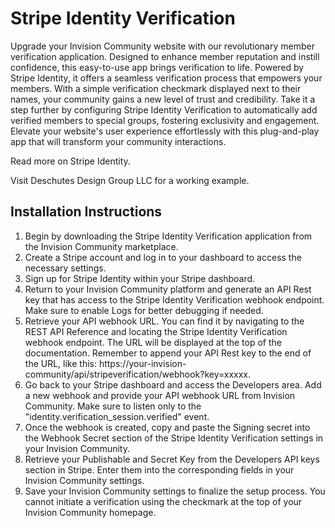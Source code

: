 # Stripe Identity Verification

Upgrade your Invision Community website with our revolutionary member verification application. Designed to enhance member reputation and instill confidence, this easy-to-use app brings verification to life. Powered by Stripe Identity, it offers a seamless verification process that empowers your members. With a simple verification checkmark displayed next to their names, your community gains a new level of trust and credibility. Take it a step further by configuring Stripe Identity Verification to automatically add verified members to special groups, fostering exclusivity and engagement. Elevate your website's user experience effortlessly with this plug-and-play app that will transform your community interactions.

Read more on Stripe Identity.

Visit Deschutes Design Group LLC for a working example.

## Installation Instructions

1. Begin by downloading the Stripe Identity Verification application from the Invision Community marketplace.
2. Create a Stripe account and log in to your dashboard to access the necessary settings.
3. Sign up for Stripe Identity within your Stripe dashboard.
4. Return to your Invision Community platform and generate an API Rest key that has access to the Stripe Identity Verification webhook endpoint. Make sure to enable Logs for better debugging if needed.
5. Retrieve your API webhook URL. You can find it by navigating to the REST API Reference and locating the Stripe Identity Verification webhook endpoint. The URL will be displayed at the top of the documentation. Remember to append your API Rest key to the end of the URL, like this: https://your-invision-community/api/stripeverification/webhook?key=xxxxx.
6. Go back to your Stripe dashboard and access the Developers area. Add a new webhook and provide your API webhook URL from Invision Community. Make sure to listen only to the "identity.verification_session.verified" event.
7. Once the webhook is created, copy and paste the Signing secret into the Webhook Secret section of the Stripe Identity Verification settings in your Invision Community.
8. Retrieve your Publishable and Secret Key from the Developers API keys section in Stripe. Enter them into the corresponding fields in your Invision Community settings.
9. Save your Invision Community settings to finalize the setup process. You cannot initiate a verification using the checkmark at the top of your Invision Community homepage.